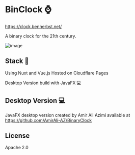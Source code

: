 # BinClock ⌚

https://clock.benherbst.net/

A binary clock for the 21th century.

![image](https://clock.benherbst.net/img.png)

## Stack 🍔
Using Nuxt and Vue.js
Hosted on Cloudflare Pages

Desktop Version build with JavaFX 💻

## Desktop Version 💻
JavaFX desktop version created by Amir Ali Azimi available at https://github.com/AmirAli-AZ/BinaryClock

## License
Apache 2.0
